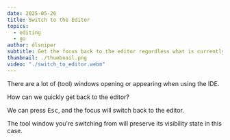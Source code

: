 ```yaml
---
date: 2025-05-26
title: Switch to the Editor
topics:
  - editing
  - go
author: dlsniper
subtitle: Get the focus back to the editor regardless what is currently focused.
thumbnail: ./thumbnail.png
video: "./switch_to_editor.webm"
---
```


There are a lot of (tool) windows opening or appearing when using the IDE.

How can we quickly get back to the editor?

We can press <kbd>Esc</kbd>, and the focus will switch back to the editor.

The tool window you're switching from will preserve its visibility state in this case.
